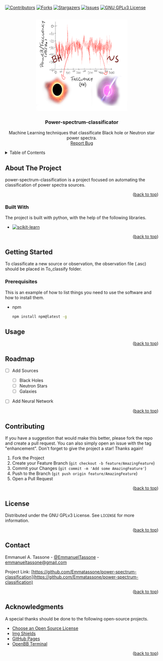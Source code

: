 <a name="readme-top"></a>

<!-- PROJECT SHIELDS -->
<!--
*** I'm using markdown "reference style" links for readability.
*** Reference links are enclosed in brackets [ ] instead of parentheses ( ).
*** See the bottom of this document for the declaration of the reference variables
*** for contributors-url, forks-url, etc. This is an optional, concise syntax you may use.
*** https://www.markdownguide.org/basic-syntax/#reference-style-links
-->
[![Contributors][contributors-shield]][contributors-url]
[![Forks][forks-shield]][forks-url]
[![Stargazers][stars-shield]][stars-url]
[![Issues][issues-shield]][issues-url]
[![GNU GPLv3 License][license-shield]][license-url]



<!-- PROJECT LOGO -->
<br />
<div align="center">
  <a href="https://github.com/Emmatassone/power-spectrum-classification/README.md">
    <img src="images/logo.png" alt="Logo" width="300" height="300">
  </a>

  <h3 align="center">Power-spectrum-classificator</h3>

  <p align="center">
    Machine Learning techniques that classificate Black hole or Neutron star power spectra.
    <br />
    <a href="https://github.com/Emmatassone/power-spectrum-classification/issues">Report Bug</a> 
  </p>
</div>



<!-- TABLE OF CONTENTS -->
<details>
  <summary>Table of Contents</summary>
  <ol>
    <li>
      <a href="#about-the-project">About The Project</a>
      <ul>
        <li><a href="#built-with">Built With</a></li>
      </ul>
    </li>
    <li>
      <a href="#getting-started">Getting Started</a>
      <ul>
        <li><a href="#prerequisites">Prerequisites</a></li>
      </ul>
    </li>
    <li><a href="#usage">Usage</a></li>
    <li><a href="#roadmap">Roadmap</a></li>
    <li><a href="#contributing">Contributing</a></li>
    <li><a href="#license">License</a></li>
    <li><a href="#contact">Contact</a></li>
  </ol>
</details>



<!-- ABOUT THE PROJECT -->
## About The Project

power-spectrum-classification is a project focused on automating the classification of power spectra sources.


<p align="right">(<a href="#readme-top">back to top</a>)</p>



### Built With

The project is built with python, with the help of the following libraries.

* [![scikit-learn][scikit-learn-image]][scikit-learn-url]



<p align="right">(<a href="#readme-top">back to top</a>)</p>



<!-- GETTING STARTED -->
## Getting Started

To classificate a new source or observation, the observation file (.asc) should be placed in To_classify folder.

### Prerequisites

This is an example of how to list things you need to use the software and how to install them.
* npm
  ```sh
  npm install npm@latest -g
  ```

<!-- USAGE EXAMPLES -->
## Usage



<p align="right">(<a href="#readme-top">back to top</a>)</p>



<!-- ROADMAP -->
## Roadmap

- [ ] Add Sources
  - [ ] Black Holes
  - [ ] Neutron Stars
  - [ ] Galaxies
- [ ] Add Neural Network


<p align="right">(<a href="#readme-top">back to top</a>)</p>



<!-- CONTRIBUTING -->
## Contributing

If you have a suggestion that would make this better, please fork the repo and create a pull request. You can also simply open an issue with the tag "enhancement".
Don't forget to give the project a star! Thanks again!

1. Fork the Project
2. Create your Feature Branch (`git checkout -b feature/AmazingFeature`)
3. Commit your Changes (`git commit -m 'Add some AmazingFeature'`)
4. Push to the Branch (`git push origin feature/AmazingFeature`)
5. Open a Pull Request

<p align="right">(<a href="#readme-top">back to top</a>)</p>



<!-- LICENSE -->
## License

Distributed under the GNU GPLv3 License. See `LICENSE` for more information.

<p align="right">(<a href="#readme-top">back to top</a>)</p>



<!-- CONTACT -->
## Contact

Emmanuel A. Tassone - [@EmmanuelTassone](https://twitter.com/EmmanuelTassone) - emmanueltassone@gmail.com

Project Link: [https://github.com/Emmatassone/power-spectrum-classification](https://github.com/Emmatassone/power-spectrum-classification)

<p align="right">(<a href="#readme-top">back to top</a>)</p>



<!-- ACKNOWLEDGMENTS -->
## Acknowledgments

A special thanks should be done to the following open-source projects.

* [Choose an Open Source License](https://choosealicense.com)
* [Img Shields](https://shields.io)
* [GitHub Pages](https://pages.github.com)
* [OpenBB Terminal](https://my.openbb.co/app/terminal)

<p align="right">(<a href="#readme-top">back to top</a>)</p>



<!-- MARKDOWN LINKS & IMAGES -->
<!-- https://www.markdownguide.org/basic-syntax/#reference-style-links -->
[contributors-shield]: https://img.shields.io/github/contributors/Emmatassone/power-spectrum-classification.svg?style=for-the-badge
[contributors-url]: https://github.com/Emmatassone/power-spectrum-classification/graphs/contributors
[forks-shield]: https://img.shields.io/github/forks/Emmatassone/power-spectrum-classification.svg?style=for-the-badge
[forks-url]: https://github.com/Emmatassone/power-spectrum-classification/network/members
[stars-shield]: https://img.shields.io/github/stars/Emmatassone/power-spectrum-classification.svg?style=for-the-badge
[stars-url]: https://github.com/Emmatassone/power-spectrum-classification/stargazers
[issues-shield]: https://img.shields.io/github/issues/Emmatassone/power-spectrum-classification.svg?style=for-the-badge
[issues-url]: https://github.com/Emmatassone/power-spectrum-classification/issues
[license-shield]: https://img.shields.io/github/license/Emmatassone/power-spectrum-classification.svg?style=for-the-badge
[license-url]: https://github.com/Emmatassone/power-spectrum-classification/blob/master/LICENSE
[scikit-learn-image]: https://scikit-learn.org/stable/_static/scikit-learn-logo-small.png
[scikit-learn-url]: https://scikit-learn.org/stable/

